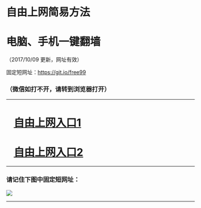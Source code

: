 ﻿# 自由上网简易方法

# 电脑、手机一键翻墙

（2017/10/09 更新，网址有效）

固定短网址：https://git.io/free99

### （微信如打不开，请转到浏览器打开）


***





# &nbsp;&nbsp; <a href="http://ft434928331.fwq-tz-1001.info/fwqtz01.html?t=100900115324 " target="_blank">自由上网入口1</a>
# &nbsp;&nbsp; <a href="http://ft154524250.fwq-tz-1002.info/fwqtz02.html?t=100900112843 " target="_blank">自由上网入口2</a>
***

### 请记住下图中固定短网址：

<img src="https://s3-us-west-2.amazonaws.com/fwq-1001/yjfq-20170905okok.png" /> 


***

